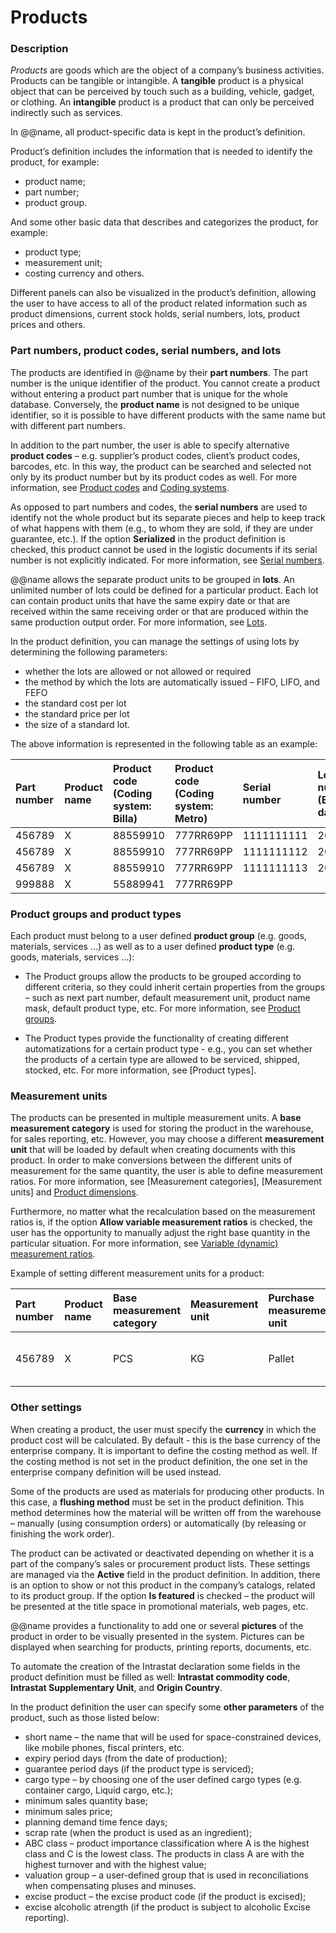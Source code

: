 # Products

### Description 

*Products* are goods which are the object of a company’s business activities. Products can be tangible or intangible. A **tangible** product is a physical object that can be perceived by touch such as a building, vehicle, gadget, or clothing. An **intangible** product is a product that can only be perceived indirectly such as services. 

In @@name, all product-specific data is kept in the product’s definition. 

Product’s definition includes the information that is needed to identify the product, for example:

-	product name;
-	part number;
-	product group.

And some other basic data that describes and categorizes the product, for example:

-	product type;
-	measurement unit;
-	costing currency and others.

Different panels can also be visualized in the product’s definition, allowing the user to have access to all of the product related information such as product dimensions, current stock holds, serial numbers, lots, product prices and others.  


### Part numbers, product codes, serial numbers, and lots

The products are identified in @@name by their **part numbers**. The part number is the unique identifier of the product. You cannot create a product without entering a product part number that is unique for the whole database. Conversely, the **product name** is not designed to be unique identifier, so it is possible to have different products with the same name but with different part numbers.

In addition to the part number, the user is able to specify alternative **product codes** – e.g. supplier’s product codes, client’s product codes, barcodes, etc. In this way, the product can be searched and selected not only by its product number but by its product codes as well. For more information, see [Product codes](product-codes.md) and [Coding systems](coding-systems.md).

As opposed to part numbers and codes, the **serial numbers** are used to identify not the whole product but its separate pieces and help to keep track of what happens with them (e.g., to whom they are sold, if they are under guarantee, etc.). If the option **Serialized** in the product definition is checked, this product cannot be used in the logistic documents if its serial number is not explicitly indicated. For more information, see [Serial numbers](serial-numbers.md).

@@name allows the separate product units to be grouped in **lots**. An unlimited number of lots could be defined for a particular product. Each lot can contain product units that have the same expiry date or that are received within the same receiving order or that are produced within the same production output order. For more information, see [Lots](~github.com/ErpNetDocs/tech/blob/master/modules/logistics/inventory/lots/index.md).

In the product definition, you can manage the settings of using lots by determining the following parameters:
- whether the lots are allowed or not allowed or required
- the method by which the lots are automatically issued – FIFO, LIFO, and FEFO
- the standard cost per lot
- the standard price per lot
- the size of a standard lot. 

The above information is represented in the following table as an example:

| Part number | Product name | Product code    (Coding system: Billa) | Product code   (Coding system: Metro) | Serial number | Lot number    (Expiry date) |   
| :---------  | :----------- | :------------------------------------- | :------------------------------------ | :------------ | :-------------------------- |
| 456789      | X            | 88559910                               | 777RR69PP                             | 1111111111    | 20200611                    |
| 456789      | X            | 88559910                               | 777RR69PP                             | 1111111112    | 20200611                    |
| 456789      | X            | 88559910                               | 777RR69PP                             | 1111111113    | 20220810                    |
| 999888      | X            | 55889941                               | 777RR69PP                             |               |                             |

### Product groups and product types

Each product must belong to a user defined **product group** (e.g. goods, materials, services …) as well as to a user defined **product type** (e.g. goods, materials, services …):

- The Product groups allow the products to be grouped according to different criteria, so they could inherit certain properties from the groups – such as next part number, default measurement unit, product name mask, default product type, etc. For more information, see [Product groups](product-groups.md).

- The Product types provide the functionality of creating different automatizations for a certain product type - e.g., you can set whether the products of a certain type are allowed to be serviced, shipped, stocked, etc. For more information, see [Product types].

### Measurement units

The products can be presented in multiple measurement units. A **base measurement category** is used for storing the product in the warehouse, for sales reporting, etc. However, you may choose a different **measurement unit** that will be loaded by default when creating documents with this product. In order to make conversions between the different units of measurement for the same quantity, the user is able to define measurement ratios. For more information, see [Measurement categories], [Measurement units] and [Product dimensions](product-dimensions.md).

Furthermore, no matter what the recalculation based on the measurement ratios is, if the option **Allow variable measurement ratios** is checked, the user has the opportunity to manually adjust the right base quantity in the particular situation. For more information, see [Variable (dynamic) measurement ratios](variable-dynamic-measurement-rations.md).

Example of setting different measurement units for a product:

| Part number | Product name | Base measurement category | Measurement unit | Purchase measurement unit  | Product dimension                   |   
| :---------  | :----------- | :------------------------ | :--------------- | :------------------------- | :---------------------------------- |
| 456789      | X            | PCS                       | KG               | Pallet                     | 5 kg = 1 PCS;     1 pallet = 10 PCS |


### Other settings

When creating a product, the user must specify the **currency** in which the product cost will be calculated. By default - this is the base currency of the enterprise company.
It is important to define the costing method as well. If the costing method is not set in the product definition, the one set in the enterprise company definition will be used instead.  

Some of the products are used as materials for producing other products. In this case, a **flushing method** must be set in the product definition. This method determines how the material will be written off from the warehouse – manually (using consumption orders) or automatically (by releasing or finishing the work order).

The product can be activated or deactivated depending on whether it is a part of the company’s sales or procurement product lists. These settings are managed via the **Active** field in the product definition. In addition, there is an option to show or not this product in the company’s catalogs, related to its product group. If the option **Is featured** is checked – the product will be presented at the title space in promotional materials, web pages, etc.

@@name provides a functionality to add one or several **pictures** of the product in order to be visually presented in the system. Pictures can be displayed when searching for products, printing reports, documents, etc.

To automate the creation of the Intrastat declaration some fields in the product definition must be filled as well:  **Intrastat commodity code**, **Intrastat Supplementary Unit**, and **Origin Country**.

In the product definition the user can specify some **other parameters** of the product, such as those listed below:

- short name – the name that will be used for space-constrained devices, like mobile phones, fiscal printers, etc.
- expiry period days (from the date of production);
- guarantee period days (if the product type is serviced);
- cargo type – by choosing one of the user defined cargo types (e.g. container cargo, Liquid cargo, etc.);
- minimum sales quantity base;
- minimum sales price;
- planning demand time fence days;
- scrap rate (when the product is used as an ingredient);
- ABC class – product importance classification where A is the highest class and C is the lowest class. The products in class A are with the highest turnover and with the highest value; 
- valuation group – a user-defined group that is used in reconciliations when compensating pluses and minuses.
- excise product – the excise product code (if the product is excised);
- excise alcoholic atrength (if the product is subject to alcoholic Excise reporting).
